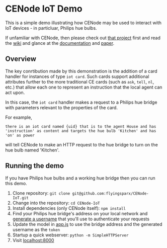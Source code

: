 # CENode IoT Demo

This is a simple demo illustrating how CENode may be used to interact with IoT devices - in particluar, Philips hue bulbs.

If unfamiliar with CENode, then please check out [that project](https://github.com/flyingsparx/CENode) first and read the [wiki](https://github.com/flyingsparx/CENode/wiki) and glance at the [documentation](http://cenode.io/docs/documentation.pdf) and [paper](http://cenode.io/docs/intro.pdf).

## Overview

The key conrtibution made by this demonstration is the addition of a card handler for instances of type `iot card`. Such cards support additional attributes further to the more traditional CE cards (such as `ask`, `tell`, `nl`, etc.) that allow each one to represent an instruction that the local agent can act upon.

In this case, the `iot card` handler makes a request to a Philips hue bridge with parameters relevant to the properties of the card.

For example,

```
there is an iot card named {uid} that is to the agent House and has 'instruction' as content and targets the hue bulb 'Kitchen' and has 'on' as power
```

will tell CENode to make an HTTP request to the hue bridge to turn on the hue bulb named 'Kitchen'. 

## Running the demo

If you have Philips hue bulbs and a working hue bridge then you can run this demo.

1. Clone repository: `git clone git@github.com:flyingsparx/CENode-IoT.git`
1. Change into the repository: `cd CENode-IoT`
1. Install dependencies (only CENode itself): `npm install`
1. Find your Philips hue bridge's address on your local network and [generate a username](https://developers.meethue.com/documentation/configuration-api#71_create_user) that you'll use to authenticate your requests
1. Update the model in [app.js](https://github.com/flyingsparx/CENode-IoT/blob/master/app.js#L9) to use the bridge address and the generated username as the `token`
1. Startup a quick webserver: `python -m SimpleHTTPServer`
1. Visit [localhost:8000](http://localhost:8000)
